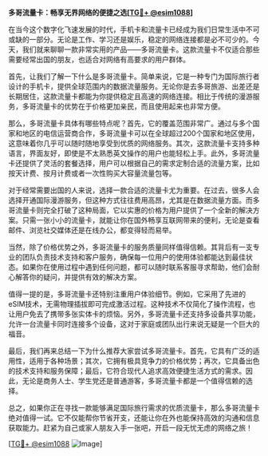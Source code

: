 **多哥流量卡：畅享无界网络的便捷之选[[TG💪+ @esim1088](https://t.me/s/esim1088)]**

在当今这个数字化飞速发展的时代，手机卡和流量卡已经成为我们日常生活中不可或缺的一部分。无论是工作、学习还是娱乐，稳定的网络连接都是必不可少的。今天，我们就来聊聊一款非常实用的产品——多哥流量卡。这款流量卡不仅适合那些需要经常出国的朋友，也适合对网络有高要求的用户群体。

首先，让我们了解一下什么是多哥流量卡。简单来说，它是一种专门为国际旅行者设计的手机卡，提供全球范围内的数据流量服务。无论你是去多哥旅游、出差还是长期居住，这款流量卡都能为你提供稳定且高速的网络连接。相比于传统的漫游服务，多哥流量卡的优势在于价格更加亲民，而且使用起来也非常方便。

那么，多哥流量卡具体有哪些特点呢？首先，它的覆盖范围非常广。通过与多个国家和地区的电信运营商合作，多哥流量卡可以在全球超过200个国家和地区使用，这意味着你几乎可以随时随地享受到优质的网络服务。其次，这款流量卡支持多种语言，界面友好，即使是不太熟悉英文操作的用户也能轻松上手。此外，多哥流量卡还提供了灵活的套餐选择，用户可以根据自己的需求定制合适的流量方案，比如按天计费、按月计费或者一次性购买大容量流量包等。

对于经常需要出国的人来说，选择一款合适的流量卡尤为重要。在过去，很多人会选择开通国际漫游服务，但这种方式往往费用高昂，尤其是在数据流量方面。而多哥流量卡则完全打破了这种局面，它以实惠的价格为用户提供了一个全新的解决方案。只需一张小小的流量卡，就能让你在国外畅享互联网带来的便利，无论是查看邮件、浏览社交媒体还是在线办公，都变得轻而易举。

当然，除了价格优势之外，多哥流量卡的服务质量同样值得信赖。其背后有一支专业的团队负责技术支持和客户服务，确保每一位用户的使用体验都能达到最佳状态。如果你在使用过程中遇到任何问题，都可以随时联系客服寻求帮助，他们会耐心解答你的疑问，并提供有效的解决方案。

值得一提的是，多哥流量卡还特别注重用户体验细节。例如，它采用了先进的eSIM技术，无需物理插拔即可完成激活过程。这种技术不仅简化了操作流程，也让用户免去了携带多张实体卡的烦恼。另外，多哥流量卡还支持多设备共享功能，允许一台流量卡同时连接多个设备，这对于家庭或团队出行来说无疑是一个巨大的福音。

最后，我们再来总结一下为什么推荐大家尝试多哥流量卡。首先，它具有广泛的适用性，适用于各种场景；其次，它拥有极具竞争力的价格优势；再次，它具备出色的技术支持和服务保障；最后，它符合现代人追求高效便捷生活方式的需求。因此，无论是商务人士、学生党还是普通游客，多哥流量卡都是一个值得信赖的选择。

总之，如果你正在寻找一款能够满足国际旅行需求的优质流量卡，那么多哥流量卡绝对值得一试。它不仅能帮你节省开支，还能让你在外也能保持高效的沟通和信息获取能力。赶紧为自己或家人朋友入手一张吧，开启一段无忧无虑的网络之旅！

[[TG💪+ @esim1088](https://t.me/s/esim1088) ![Image](https://i.postimg.cc/4NQfJmqS/Snipaste-2025-05-13-00-14-12.png)]